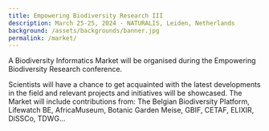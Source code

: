 ```yaml
---
title: Empowering Biodiversity Research III
description: March 25-25, 2024 - NATURALIS, Leiden, Netherlands
background: /assets/backgrounds/banner.jpg
permalink: /market/
---
```


A Biodiversity Informatics Market will be organised during the Empowering Biodiversity Research conference. 

Scientists will have a chance to get acquainted with the latest developments in the field and relevant projects and initiatives will be showcased.
The Market will include contributions from: The Belgian Biodiversity Platform, Lifewatch BE, AfricaMuseum, Botanic Garden Meise,  GBIF, CETAF,  ELIXIR, DiSSCo, TDWG...
